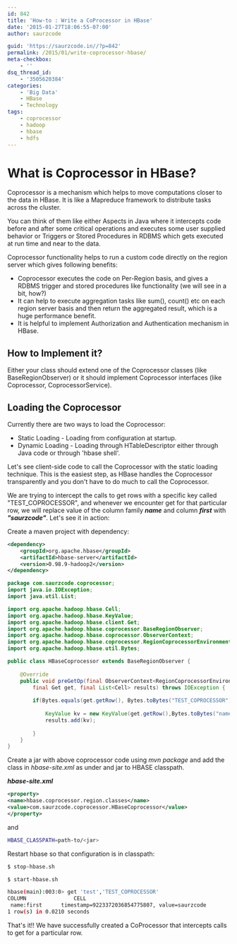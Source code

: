 ```yaml
---
id: 842
title: 'How-to : Write a CoProcessor in HBase'
date: '2015-01-27T18:06:55-07:00'
author: saurzcode

guid: 'https://saurzcode.in//?p=842'
permalink: /2015/01/write-coprocessor-hbase/
meta-checkbox:
    - ''
dsq_thread_id:
    - '3505620384'
categories:
    - 'Big Data'
    - HBase
    - Technology
tags:
    - coprocessor
    - hadoop
    - hbase
    - hdfs
---
```

# What is Coprocessor in HBase?

Coprocessor is a mechanism which helps to move computations closer to the data in HBase. It is like a Mapreduce framework to distribute tasks across the cluster.
<!--more-->
You can think of them like either Aspects in Java where it intercepts code before and after some critical operations and executes some user supplied behavior or Triggers or Stored Procedures in RDBMS which gets executed at run time and near to the data.

Coprocessor functionality helps to run a custom code directly on the region server which gives following benefits:

- Coprocessor executes the code on Per-Region basis, and gives a RDBMS trigger and stored procedures like functionality (we will see in a bit, how?)
- It can help to execute aggregation tasks like sum(), count() etc on each region server basis and then return the aggregated result, which is a huge performance benefit.
- It is helpful to implement Authorization and Authentication mechanism in HBase.

## **How to Implement it?**

Either your class should extend one of the Coprocessor classes (like BaseRegionObserver) or it should implement Coprocessor interfaces (like Coprocessor, CoprocessorService).

## **Loading the Coprocessor**

Currently there are two ways to load the Coprocessor:

- Static Loading - Loading from configuration at startup.
- Dynamic Loading - Loading through HTableDescriptor either through Java code or through 'hbase shell'.

Let's see client-side code to call the Coprocessor with the static loading technique. This is the easiest step, as HBase handles the Coprocessor transparently and you don't have to do much to call the Coprocessor.

We are trying to intercept the calls to get rows with a specific key called "TEST_COPROCESSOR", and whenever we encounter get for that particular row, we will replace value of the column family ***name*** and column ***first*** with ***"saurzcode"***. Let's see it in action:

Create a maven project with dependency:

```xml
<dependency>
    <groupId>org.apache.hbase</groupId>
    <artifactId>hbase-server</artifactId>
    <version>0.98.9-hadoop2</version>
</dependency>
```

```java
package com.saurzcode.coprocessor;
import java.io.IOException;
import java.util.List;

import org.apache.hadoop.hbase.Cell;
import org.apache.hadoop.hbase.KeyValue;
import org.apache.hadoop.hbase.client.Get;
import org.apache.hadoop.hbase.coprocessor.BaseRegionObserver;
import org.apache.hadoop.hbase.coprocessor.ObserverContext;
import org.apache.hadoop.hbase.coprocessor.RegionCoprocessorEnvironment;
import org.apache.hadoop.hbase.util.Bytes;

public class HBaseCoprocessor extends BaseRegionObserver {
    
    @Override
    public void preGetOp(final ObserverContext<RegionCoprocessorEnvironment> e,
        final Get get, final List<Cell> results) throws IOException {
        
        if(Bytes.equals(get.getRow(), Bytes.toBytes("TEST_COPROCESSOR"))){
            
            KeyValue kv = new KeyValue(get.getRow(),Bytes.toBytes("name"),Bytes.toBytes("first"),Bytes.toBytes("saurzcode"));
            results.add(kv);
            
        }
    }
}
```

Create a jar with above coprocessor code using *mvn package* and add the class in *hbase-site.xml* as under and jar to HBASE classpath.

***hbase-site.xml***
```xml
<property>
<name>hbase.coprocessor.region.classes</name>
<value>com.saurzcode.coprocessor.HBaseCoprocessor</value>
</property>
```

and

```sh
HBASE_CLASSPATH=path-to/<jar>
```

Restart hbase so that configuration is in classpath:

```sh
$ stop-hbase.sh

$ start-hbase.sh
```

```sh
hbase(main):003:0> get 'test','TEST_COPROCESSOR'
COLUMN               CELL                                                      
 name:first      timestamp=9223372036854775807, value=saurzcode                    
1 row(s) in 0.0210 seconds
```

That's it!! We have successfully created a CoProcessor that intercepts calls to get for a particular row.
